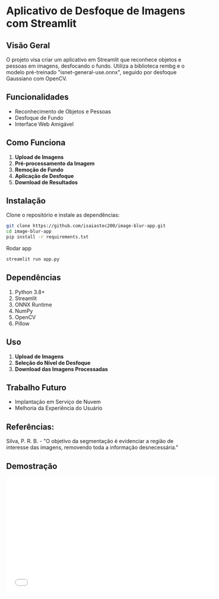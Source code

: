 # Aplicativo de Desfoque de Imagens com Streamlit

## Visão Geral
O projeto visa criar um aplicativo em Streamlit que reconhece objetos e pessoas em imagens, desfocando o fundo. Utiliza a biblioteca rembg e o modelo pré-treinado "isnet-general-use.onnx", seguido por desfoque Gaussiano com OpenCV.

## Funcionalidades
- Reconhecimento de Objetos e Pessoas
- Desfoque de Fundo
- Interface Web Amigável

## Como Funciona
1. **Upload de Imagens**
2. **Pré-processamento da Imagem**
3. **Remoção de Fundo**
4. **Aplicação de Desfoque**
5. **Download de Resultados**
   
## Instalação
Clone o repositório e instale as dependências:
```bash
git clone https://github.com/isaiastec200/image-blur-app.git
cd image-blur-app
pip install -r requirements.txt
```
Rodar app
```bash
streamlit run app.py
```

## Dependências
1.  Python 3.8+
2. Streamlit
3. ONNX Runtime
4. NumPy
5. OpenCV
6. Pillow
   
## Uso

1. **Upload de Imagens**
2. **Seleção do Nível de Desfoque**
3. **Download das Imagens Processadas**

## Trabalho Futuro
- Implantação em Serviço de Nuvem
- Melhoria da Experiência do Usuário
## Referências:
Silva, P. R. B. - "O objetivo da segmentação é evidenciar a região de interesse das imagens, removendo toda a informação desnecessária."

## Demostração

<iframe width="560" height="315" src="[https://www.youtube.com/embed/SE7TLbcGw3Q](https://www.youtube.com/watch?v=c-M_b9Bxt28)" frameborder="0" allowfullscreen></iframe>


